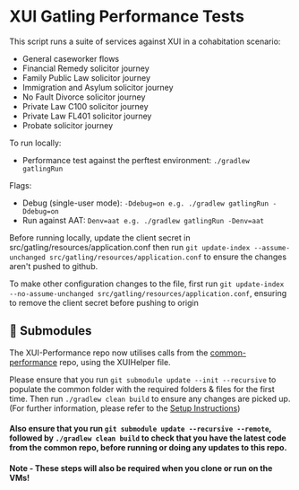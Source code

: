 # XUI Gatling Performance Tests

This script runs a suite of services against XUI in a cohabitation scenario:
- General caseworker flows
- Financial Remedy solicitor journey
- Family Public Law solicitor journey
- Immigration and Asylum solicitor journey
- No Fault Divorce solicitor journey
- Private Law C100 solicitor journey
- Private Law FL401 solicitor journey
- Probate solicitor journey

To run locally:
- Performance test against the perftest environment: `./gradlew gatlingRun`

Flags:
- Debug (single-user mode): `-Ddebug=on e.g. ./gradlew gatlingRun -Ddebug=on`
- Run against AAT: `Denv=aat e.g. ./gradlew gatlingRun -Denv=aat`

Before running locally, update the client secret in src/gatling/resources/application.conf then run `git update-index --assume-unchanged src/gatling/resources/application.conf` to ensure the changes aren't pushed to github.

To make other configuration changes to the file, first run `git update-index --no-assume-unchanged src/gatling/resources/application.conf`, ensuring to remove the client secret before pushing to origin

## 🔗 Submodules

The XUI-Performance repo now utilises calls from the [common-performance](https://github.com/hmcts/common-performance) repo, using the XUIHelper file.

Please ensure that you run `git submodule update --init --recursive` to populate the common folder with the required folders & files for the first time. Then run `./gradlew clean build` to ensure any changes are picked up. (For further information, please refer to the [Setup Instructions](https://github.com/hmcts/common-performance/tree/master?tab=readme-ov-file#%EF%B8%8F-setup-instructions))


#### Also ensure that you run `git submodule update --recursive --remote`, followed by `./gradlew clean build` to check that you have the latest code from the common repo, before running or doing any updates to this repo.

#### Note - These steps will also be required when you clone or run on the VMs!